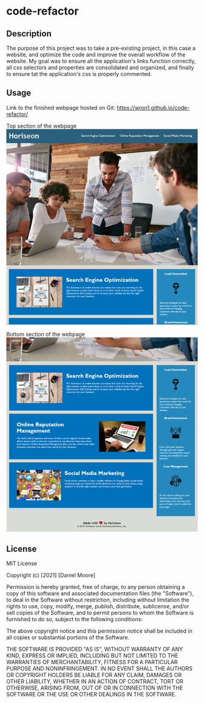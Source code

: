# code-refactor

## Description

The purpose of this project was to take a pre-existing project, in this case a website, and optimize the code and improve the overall workflow of the website. My goal was to ensure all the application's links function correctly, all css selectors and properties are consolidated and organized, and finally to ensure tat the application's css is properly commented.


## Usage

Link to the finished webpage hosted on Git: https://wron1.github.io/code-refactor/

Top section of the webpage
![Screenshot 1](assets/images/screenshot1.PNG?raw=true)

Bottom section of the webpage
![Screenshot 2](assets/images/screenshot2.PNG?raw=true)


## License

MIT License

Copyright (c) [2021] [Daniel Moore]

Permission is hereby granted, free of charge, to any person obtaining a copy
of this software and associated documentation files (the "Software"), to deal
in the Software without restriction, including without limitation the rights
to use, copy, modify, merge, publish, distribute, sublicense, and/or sell
copies of the Software, and to permit persons to whom the Software is
furnished to do so, subject to the following conditions:

The above copyright notice and this permission notice shall be included in all
copies or substantial portions of the Software.

THE SOFTWARE IS PROVIDED "AS IS", WITHOUT WARRANTY OF ANY KIND, EXPRESS OR
IMPLIED, INCLUDING BUT NOT LIMITED TO THE WARRANTIES OF MERCHANTABILITY,
FITNESS FOR A PARTICULAR PURPOSE AND NONINFRINGEMENT. IN NO EVENT SHALL THE
AUTHORS OR COPYRIGHT HOLDERS BE LIABLE FOR ANY CLAIM, DAMAGES OR OTHER
LIABILITY, WHETHER IN AN ACTION OF CONTRACT, TORT OR OTHERWISE, ARISING FROM,
OUT OF OR IN CONNECTION WITH THE SOFTWARE OR THE USE OR OTHER DEALINGS IN THE
SOFTWARE.

